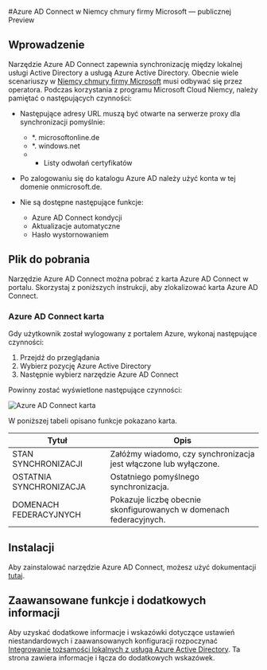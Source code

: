 <properties
    pageTitle="Azure AD Connect w Niemcy chmury firmy Microsoft"
    description="Narzędzie Azure AD Connect będzie integracja katalogów z lokalnego z usługi Azure Active Directory. Pozwala na dostarcza tożsamości wspólnych dla aplikacji usługi Office 365, Azure i władz akredytacji bezpieczeństwa zintegrowany z usługą Azure Active Directory."
    keywords="wprowadzenie w celu narzędzie Azure AD Connect, przegląd Azure AD Connect, co to jest Azure AD Connect, zainstaluj usługi active directory, Niemcy, czarny las"
    services="active-directory"
    documentationCenter=""
    authors="billmath"
    manager="femila"
    editor=""/>

<tags
    ms.service="active-directory"
    ms.workload="identity"
    ms.tgt_pltfrm="na"
    ms.devlang="na"
    ms.topic="get-started-article"
    ms.date="09/08/2016"
    ms.author="billmath"/>

#<a name="azure-ad-connect-in-microsoft-cloud-germany---public-preview"></a>Azure AD Connect w Niemcy chmury firmy Microsoft — publicznej Preview

## <a name="introduction"></a>Wprowadzenie
Narzędzie Azure AD Connect zapewnia synchronizację między lokalnej usługi Active Directory a usługą Azure Active Directory.
Obecnie wiele scenariuszy w [Niemcy chmury firmy Microsoft](https://www.microsoft.com/de-de/cloud/deutschland/default.aspx) musi odbywać się przez operatora. Podczas korzystania z programu Microsoft Cloud Niemcy, należy pamiętać o następujących czynności:


- Następujące adresy URL muszą być otwarte na serwerze proxy dla synchronizacji pomyślnie:
    - *. microsoftonline.de
    - *. windows.net
    - + Listy odwołań certyfikatów

- Po zalogowaniu się do katalogu Azure AD należy użyć konta w tej domenie onmicrosoft.de.
- Nie są dostępne następujące funkcje:
    - Azure AD Connect kondycji
    - Aktualizacje automatyczne
    - Hasło wystornowaniem

## <a name="download"></a>Plik do pobrania
Narzędzie Azure AD Connect można pobrać z karta Azure AD Connect w portalu.  Skorzystaj z poniższych instrukcji, aby zlokalizować karta Azure AD Connect.

### <a name="the-azure-ad-connect-blade"></a>Azure AD Connect karta

Gdy użytkownik został wylogowany z portalem Azure, wykonaj następujące czynności:

1. Przejdź do przeglądania
2.  Wybierz pozycję Azure Active Directory
3.  Następnie wybierz narzędzie Azure AD Connect

Powinny zostać wyświetlone następujące czynności:

![Azure AD Connect karta](media\active-directory-aadconnect-germany\germany1.png)

 
W poniższej tabeli opisano funkcje pokazano karta.


Tytuł|Opis|
----- | ----- |
STAN SYNCHRONIZACJI|Załóżmy wiadomo, czy synchronizacja jest włączone lub wyłączone.|
OSTATNIA SYNCHRONIZACJA|Ostatniego pomyślnego synchronizacja.|
DOMENACH FEDERACYJNYCH|Pokazuje liczbę obecnie skonfigurowanych w domenach federacyjnych.|


## <a name="installation"></a>Instalacji
Aby zainstalować narzędzie Azure AD Connect, możesz użyć dokumentacji [tutaj](active-directory-aadconnect.md#install-azure-ad-connect).

## <a name="advanced-features-and-additional-information"></a>Zaawansowane funkcje i dodatkowych informacji
Aby uzyskać dodatkowe informacje i wskazówki dotyczące ustawień niestandardowych i zaawansowanych konfiguracji rozpoczynać [Integrowanie tożsamości lokalnych z usługą Azure Active Directory](active-directory-aadconnect.md).  Ta strona zawiera informacje i łącza do dodatkowych wskazówek.
